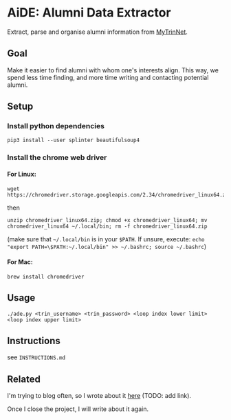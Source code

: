 # AiDE: Alumni Data Extractor #
Extract, parse and organise alumni information from [MyTrinNet](https://mytrinnet.trincoll.edu).

## Goal ##
Make it easier to find alumni with whom one's interests align. This way, we spend less time finding, and more time writing and contacting potential alumni.

## Setup ##
### Install python dependencies ###
`pip3 install --user splinter beautifulsoup4`

### Install the chrome web driver ###
#### For Linux: ####
```
wget https://chromedriver.storage.googleapis.com/2.34/chromedriver_linux64.zip
```

then
```
unzip chromedriver_linux64.zip; chmod +x chromedriver_linux64; mv chromedriver_linux64 ~/.local/bin; rm -f chromedriver_linux64.zip
```

(make sure that `~/.local/bin` is in your `$PATH`. If unsure, execute: `echo "export PATH=\$PATH:~/.local/bin" >> ~/.bashrc; source ~/.bashrc`)

#### For Mac: ####
```
brew install chromedriver
```

## Usage ##
`./ade.py <trin_username> <trin_password> <loop index lower limit> <loop index upper limit>`

## Instructions ##
see `INSTRUCTIONS.md`

## Related ##
I'm trying to blog often, so I wrote about it [here](https://medium.com/@zorawar87/scraping-trincolls-alumni-database-c671c8aa09b8) (TODO: add link).

Once I close the project, I will write about it again.
